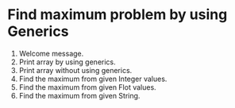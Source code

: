 # Find maximum problem by using Generics
1) Welcome message.
2) Print array by using generics.
3) Print array without using generics.
4) Find the maximum from given Integer values.
5) Find the maximum from given Flot values.
6) Find the maximum from given String.